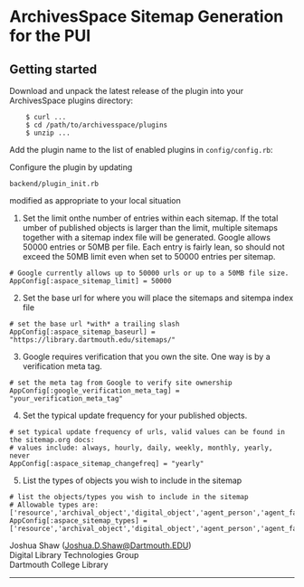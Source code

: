 ArchivesSpace Sitemap Generation for the PUI
==================================

Getting started
-------------

Download and unpack the latest release of the plugin into your
ArchivesSpace plugins directory:

```
    $ curl ...
    $ cd /path/to/archivesspace/plugins
    $ unzip ...
```

Add the plugin name to the list of enabled plugins in `config/config.rb`:



Configure the plugin by updating 
```
backend/plugin_init.rb
```
modified as appropriate to
your local situation

1) Set the limit onthe number of entries within each sitemap. 
If the total umber of published objects is larger than the limit, 
multiple sitemaps together with a sitemap index file will be generated.
Google allows 50000 entries or 50MB per file. Each entry is fairly lean,
so should not exceed the 50MB limit even when set to 50000 entries per sitemap.

```
# Google currently allows up to 50000 urls or up to a 50MB file size.
AppConfig[:aspace_sitemap_limit] = 50000
```
2) Set the base url for where you will place the sitemaps and sitempa index file
```
# set the base url *with* a trailing slash
AppConfig[:aspace_sitemap_baseurl] = "https://library.dartmouth.edu/sitemaps/"
```
3) Google requires verification that you own the site. 
One way is by a verification meta tag.
```
# set the meta tag from Google to verify site ownership
AppConfig[:google_verification_meta_tag] = "your_verification_meta_tag"
```
4) Set the typical update frequency for your published objects.
```
# set typical update frequency of urls, valid values can be found in the sitemap.org docs: 
# values include: always, hourly, daily, weekly, monthly, yearly, never
AppConfig[:aspace_sitemap_changefreq] = "yearly"
```

5) List the types of objects you wish to include in the sitemap
```
# list the objects/types you wish to include in the sitemap
# Allowable types are: ['resource','archival_object','digital_object','agent_person','agent_family','agent_corporate_entity']
AppConfig[:aspace_sitemap_types] = ['resource','archival_object','digital_object','agent_person','agent_family','agent_corporate_entity']
```

Joshua Shaw (<Joshua.D.Shaw@Dartmouth.EDU>)  
Digital Library Technologies Group  
Dartmouth College Library  

---

